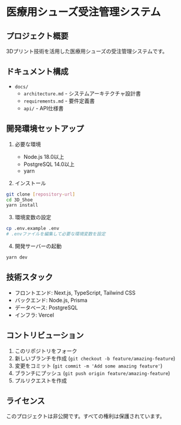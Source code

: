 # 医療用シューズ受注管理システム

## プロジェクト概要
3Dプリント技術を活用した医療用シューズの受注管理システムです。

## ドキュメント構成
- `docs/`
  - `architecture.md` - システムアーキテクチャ設計書
  - `requirements.md` - 要件定義書
  - `api/` - API仕様書

## 開発環境セットアップ
1. 必要な環境
   - Node.js 18.0以上
   - PostgreSQL 14.0以上
   - yarn

2. インストール
```bash
git clone [repository-url]
cd 3D_Shoe
yarn install
```

3. 環境変数の設定
```bash
cp .env.example .env
# .envファイルを編集して必要な環境変数を設定
```

4. 開発サーバーの起動
```bash
yarn dev
```

## 技術スタック
- フロントエンド: Next.js, TypeScript, Tailwind CSS
- バックエンド: Node.js, Prisma
- データベース: PostgreSQL
- インフラ: Vercel

## コントリビューション
1. このリポジトリをフォーク
2. 新しいブランチを作成 (`git checkout -b feature/amazing-feature`)
3. 変更をコミット (`git commit -m 'Add some amazing feature'`)
4. ブランチにプッシュ (`git push origin feature/amazing-feature`)
5. プルリクエストを作成

## ライセンス
このプロジェクトは非公開です。すべての権利は保護されています。
